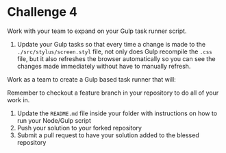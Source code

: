# Challenge 4

Work with your team to expand on your Gulp task runner script.

1. Update your Gulp tasks so that every time a change is made to the `./src/stylus/screen.styl` file, not only does Gulp recompile the `.css` file, but it also refreshes the browser automatically so you can see the changes made immediately without have to manually refresh.

Work as a team to create a Gulp based task runner that will:

Remember to checkout a feature branch in your repository to do all of your work in.

1. Update the `README.md` file inside your folder with instructions on how to run your Node/Gulp script
1. Push your solution to your forked repository
1. Submit a pull request to have your solution added to the blessed repository